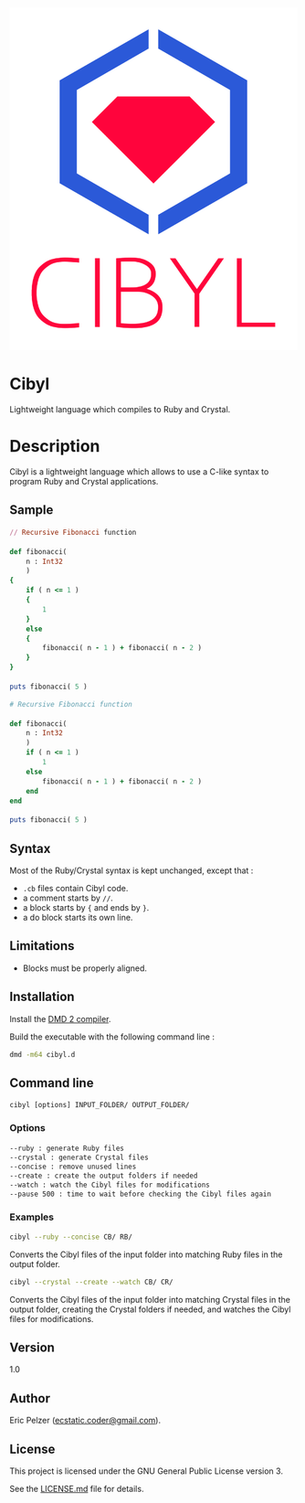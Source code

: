 ![](https://github.com/senselogic/CIBYL/blob/master/LOGO/cibyl.png)

# Cibyl

Lightweight language which compiles to Ruby and Crystal.

# Description

Cibyl is a lightweight language which allows to use a C-like syntax to program Ruby and Crystal applications.

## Sample

```ruby
// Recursive Fibonacci function

def fibonacci(
    n : Int32
    )
{
    if ( n <= 1 )
    {
        1
    }
    else
    {
        fibonacci( n - 1 ) + fibonacci( n - 2 )
    }
}

puts fibonacci( 5 )
```

```ruby
# Recursive Fibonacci function

def fibonacci(
    n : Int32
    )
    if ( n <= 1 )
        1
    else
        fibonacci( n - 1 ) + fibonacci( n - 2 )
    end
end

puts fibonacci( 5 )
```

## Syntax

Most of the Ruby/Crystal syntax is kept unchanged, except that :

*   `.cb` files contain Cibyl code.
*   a comment starts by `//`.
*   a block starts by `{` and ends by `}`.
*   a do block starts its own line.

## Limitations

*   Blocks must be properly aligned.

## Installation

Install the [DMD 2 compiler](https://dlang.org/download.html).

Build the executable with the following command line :

```bash
dmd -m64 cibyl.d
```

## Command line

```
cibyl [options] INPUT_FOLDER/ OUTPUT_FOLDER/
```

### Options

```
--ruby : generate Ruby files
--crystal : generate Crystal files
--concise : remove unused lines
--create : create the output folders if needed
--watch : watch the Cibyl files for modifications
--pause 500 : time to wait before checking the Cibyl files again
```

### Examples

```bash
cibyl --ruby --concise CB/ RB/
```

Converts the Cibyl files of the input folder into matching Ruby files in the output folder.

```bash
cibyl --crystal --create --watch CB/ CR/
```

Converts the Cibyl files of the input folder into matching Crystal files in the output folder, creating the Crystal folders if needed, and watches the Cibyl files for modifications.

## Version

1.0

## Author

Eric Pelzer (ecstatic.coder@gmail.com).

## License

This project is licensed under the GNU General Public License version 3.

See the [LICENSE.md](LICENSE.md) file for details.
